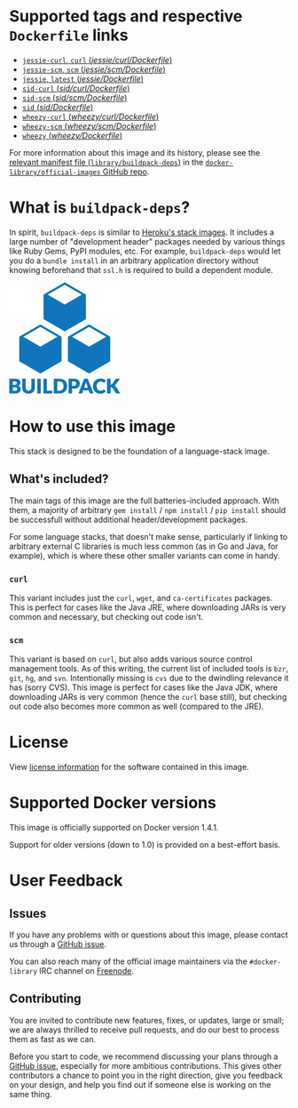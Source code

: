 # Supported tags and respective `Dockerfile` links

- [`jessie-curl`, `curl` (*jessie/curl/Dockerfile*)](https://github.com/docker-library/buildpack-deps/blob/a0a59c61102e8b079d568db69368fb89421f75f2/jessie/curl/Dockerfile)
- [`jessie-scm`, `scm` (*jessie/scm/Dockerfile*)](https://github.com/docker-library/buildpack-deps/blob/a0a59c61102e8b079d568db69368fb89421f75f2/jessie/scm/Dockerfile)
- [`jessie`, `latest` (*jessie/Dockerfile*)](https://github.com/docker-library/buildpack-deps/blob/a0a59c61102e8b079d568db69368fb89421f75f2/jessie/Dockerfile)
- [`sid-curl` (*sid/curl/Dockerfile*)](https://github.com/docker-library/buildpack-deps/blob/a0a59c61102e8b079d568db69368fb89421f75f2/sid/curl/Dockerfile)
- [`sid-scm` (*sid/scm/Dockerfile*)](https://github.com/docker-library/buildpack-deps/blob/a0a59c61102e8b079d568db69368fb89421f75f2/sid/scm/Dockerfile)
- [`sid` (*sid/Dockerfile*)](https://github.com/docker-library/buildpack-deps/blob/a0a59c61102e8b079d568db69368fb89421f75f2/sid/Dockerfile)
- [`wheezy-curl` (*wheezy/curl/Dockerfile*)](https://github.com/docker-library/buildpack-deps/blob/a0a59c61102e8b079d568db69368fb89421f75f2/wheezy/curl/Dockerfile)
- [`wheezy-scm` (*wheezy/scm/Dockerfile*)](https://github.com/docker-library/buildpack-deps/blob/a0a59c61102e8b079d568db69368fb89421f75f2/wheezy/scm/Dockerfile)
- [`wheezy` (*wheezy/Dockerfile*)](https://github.com/docker-library/buildpack-deps/blob/a0a59c61102e8b079d568db69368fb89421f75f2/wheezy/Dockerfile)

For more information about this image and its history, please see the [relevant
manifest file
(`library/buildpack-deps`)](https://github.com/docker-library/official-images/blob/master/library/buildpack-deps)
in the [`docker-library/official-images` GitHub
repo](https://github.com/docker-library/official-images).

# What is `buildpack-deps`?

In spirit, `buildpack-deps` is similar to [Heroku's stack
images](https://github.com/heroku/stack-images/blob/master/bin/cedar.sh). It
includes a large number of "development header" packages needed by various
things like Ruby Gems, PyPI modules, etc. For example, `buildpack-deps` would
let you do a `bundle install` in an arbitrary application directory without
knowing beforehand that `ssl.h` is required to build a dependent module.

![logo](https://raw.githubusercontent.com/docker-library/docs/master/buildpack-deps/logo.png)

# How to use this image

This stack is designed to be the foundation of a language-stack image.

## What's included?

The main tags of this image are the full batteries-included approach.  With
them, a majority of arbitrary `gem install` / `npm install` / `pip install`
should be successfull without additional header/development packages.

For some language stacks, that doesn't make sense, particularly if linking to
arbitrary external C libraries is much less common (as in Go and Java, for
example), which is where these other smaller variants can come in handy.

### `curl`

This variant includes just the `curl`, `wget`, and `ca-certificates` packages.
This is perfect for cases like the Java JRE, where downloading JARs is very
common and necessary, but checking out code isn't.

### `scm`

This variant is based on `curl`, but also adds various source control management
tools.  As of this writing, the current list of included tools is `bzr`, `git`,
`hg`, and `svn`.  Intentionally missing is `cvs` due to the dwindling relevance
it has (sorry CVS).  This image is perfect for cases like the Java JDK, where
downloading JARs is very common (hence the `curl` base still), but checking out
code also becomes more common as well (compared to the JRE).

# License

View [license information](https://www.debian.org/social_contract#guidelines)
for the software contained in this image.

# Supported Docker versions

This image is officially supported on Docker version 1.4.1.

Support for older versions (down to 1.0) is provided on a best-effort basis.

# User Feedback

## Issues

If you have any problems with or questions about this image, please contact us
 through a [GitHub issue](https://github.com/docker-library/buildpack-deps/issues).

You can also reach many of the official image maintainers via the
`#docker-library` IRC channel on [Freenode](https://freenode.net).

## Contributing

You are invited to contribute new features, fixes, or updates, large or small;
we are always thrilled to receive pull requests, and do our best to process them
as fast as we can.

Before you start to code, we recommend discussing your plans 
through a [GitHub issue](https://github.com/docker-library/buildpack-deps/issues), especially for more ambitious
contributions. This gives other contributors a chance to point you in the right
direction, give you feedback on your design, and help you find out if someone
else is working on the same thing.
